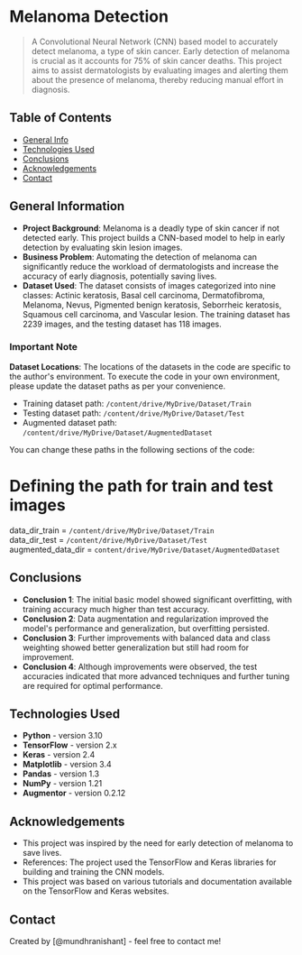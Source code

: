 
# Melanoma Detection
> A Convolutional Neural Network (CNN) based model to accurately detect melanoma, a type of skin cancer. Early detection of melanoma is crucial as it accounts for 75% of skin cancer deaths. This project aims to assist dermatologists by evaluating images and alerting them about the presence of melanoma, thereby reducing manual effort in diagnosis.

## Table of Contents
* [General Info](#general-information)
* [Technologies Used](#technologies-used)
* [Conclusions](#conclusions)
* [Acknowledgements](#acknowledgements)
* [Contact](#contact)

## General Information
- **Project Background**: Melanoma is a deadly type of skin cancer if not detected early. This project builds a CNN-based model to help in early detection by evaluating skin lesion images.
- **Business Problem**: Automating the detection of melanoma can significantly reduce the workload of dermatologists and increase the accuracy of early diagnosis, potentially saving lives.
- **Dataset Used**: The dataset consists of images categorized into nine classes: Actinic keratosis, Basal cell carcinoma, Dermatofibroma, Melanoma, Nevus, Pigmented benign keratosis, Seborrheic keratosis, Squamous cell carcinoma, and Vascular lesion. The training dataset has 2239 images, and the testing dataset has 118 images.

### **Important Note**
**Dataset Locations**: The locations of the datasets in the code are specific to the author's environment. To execute the code in your own environment, please update the dataset paths as per your convenience. 
- Training dataset path: `/content/drive/MyDrive/Dataset/Train`
- Testing dataset path: `/content/drive/MyDrive/Dataset/Test`
- Augmented dataset path: `/content/drive/MyDrive/Dataset/AugmentedDataset`

You can change these paths in the following sections of the code:

# Defining the path for train and test images
data_dir_train = `/content/drive/MyDrive/Dataset/Train`  
data_dir_test = `/content/drive/MyDrive/Dataset/Test`  
augmented_data_dir = `content/drive/MyDrive/Dataset/AugmentedDataset`  

## Conclusions
- **Conclusion 1**: The initial basic model showed significant overfitting, with training accuracy much higher than test accuracy.
- **Conclusion 2**: Data augmentation and regularization improved the model's performance and generalization, but overfitting persisted.
- **Conclusion 3**: Further improvements with balanced data and class weighting showed better generalization but still had room for improvement.
- **Conclusion 4**: Although improvements were observed, the test accuracies indicated that more advanced techniques and further tuning are required for optimal performance.

## Technologies Used
- **Python** - version 3.10
- **TensorFlow** - version 2.x
- **Keras** - version 2.4
- **Matplotlib** - version 3.4
- **Pandas** - version 1.3
- **NumPy** - version 1.21
- **Augmentor** - version 0.2.12

## Acknowledgements
- This project was inspired by the need for early detection of melanoma to save lives.
- References: The project used the TensorFlow and Keras libraries for building and training the CNN models.
- This project was based on various tutorials and documentation available on the TensorFlow and Keras websites.

## Contact
Created by [@mundhranishant] - feel free to contact me!
